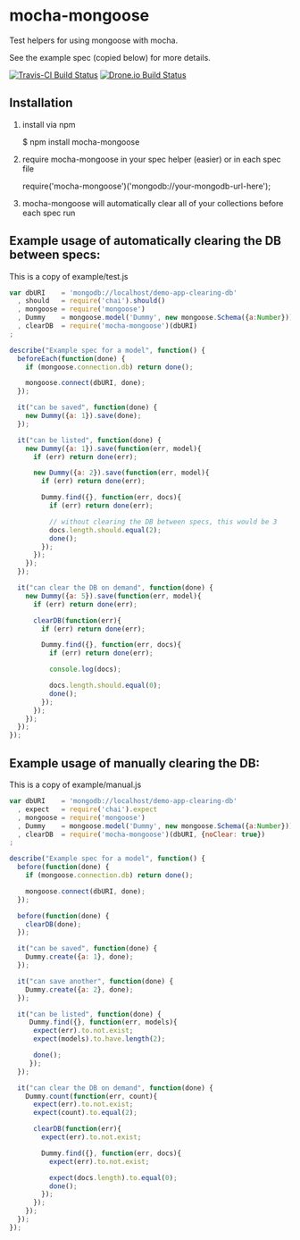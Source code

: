 mocha-mongoose
==============

Test helpers for using mongoose with mocha.

See the example spec (copied below) for more details.

[![Travis-CI Build Status](https://secure.travis-ci.org/elliotf/mocha-mongoose.png)](http://travis-ci.org/elliotf/mocha-mongoose)
[![Drone.io Build Status](https://drone.io/github.com/elliotf/mocha-mongoose/status.png)](https://drone.io/github.com/elliotf/mocha-mongoose/latest)

## Installation

1. install via npm

    $ npm install mocha-mongoose

1. require mocha-mongoose in your spec helper (easier) or in each spec file

    require('mocha-mongoose')('mongodb://your-mongodb-url-here');

1. mocha-mongoose will automatically clear all of your collections before each spec run

## Example usage of automatically clearing the DB between specs:

This is a copy of example/test.js

```javascript
var dbURI    = 'mongodb://localhost/demo-app-clearing-db'
  , should   = require('chai').should()
  , mongoose = require('mongoose')
  , Dummy    = mongoose.model('Dummy', new mongoose.Schema({a:Number}))
  , clearDB  = require('mocha-mongoose')(dbURI)
;

describe("Example spec for a model", function() {
  beforeEach(function(done) {
    if (mongoose.connection.db) return done();

    mongoose.connect(dbURI, done);
  });

  it("can be saved", function(done) {
    new Dummy({a: 1}).save(done);
  });

  it("can be listed", function(done) {
    new Dummy({a: 1}).save(function(err, model){
      if (err) return done(err);

      new Dummy({a: 2}).save(function(err, model){
        if (err) return done(err);

        Dummy.find({}, function(err, docs){
          if (err) return done(err);

          // without clearing the DB between specs, this would be 3
          docs.length.should.equal(2);
          done();
        });
      });
    });
  });

  it("can clear the DB on demand", function(done) {
    new Dummy({a: 5}).save(function(err, model){
      if (err) return done(err);

      clearDB(function(err){
        if (err) return done(err);

        Dummy.find({}, function(err, docs){
          if (err) return done(err);

          console.log(docs);

          docs.length.should.equal(0);
          done();
        });
      });
    });
  });
});
```

## Example usage of manually clearing the DB:

This is a copy of example/manual.js

```javascript
var dbURI    = 'mongodb://localhost/demo-app-clearing-db'
  , expect   = require('chai').expect
  , mongoose = require('mongoose')
  , Dummy    = mongoose.model('Dummy', new mongoose.Schema({a:Number}))
  , clearDB  = require('mocha-mongoose')(dbURI, {noClear: true})
;

describe("Example spec for a model", function() {
  before(function(done) {
    if (mongoose.connection.db) return done();

    mongoose.connect(dbURI, done);
  });

  before(function(done) {
    clearDB(done);
  });

  it("can be saved", function(done) {
    Dummy.create({a: 1}, done);
  });

  it("can save another", function(done) {
    Dummy.create({a: 2}, done);
  });

  it("can be listed", function(done) {
     Dummy.find({}, function(err, models){
      expect(err).to.not.exist;
      expect(models).to.have.length(2);

      done();
     });
  });

  it("can clear the DB on demand", function(done) {
    Dummy.count(function(err, count){
      expect(err).to.not.exist;
      expect(count).to.equal(2);

      clearDB(function(err){
        expect(err).to.not.exist;

        Dummy.find({}, function(err, docs){
          expect(err).to.not.exist;

          expect(docs.length).to.equal(0);
          done();
        });
      });
    });
  });
});
```
